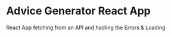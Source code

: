 <h1>Advice Generator React App</h1>
<p>React App fetching from an API and hadling the Errors & Loading</p>
